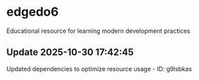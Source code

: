 # edgedo6
Educational resource for learning modern development practices

## Update 2025-10-30 17:42:45
Updated dependencies to optimize resource usage - ID: g9lsbkas

